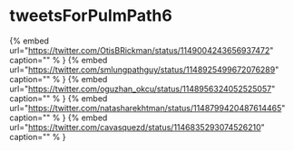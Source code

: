 # tweetsForPulmPath6

{% embed url="https://twitter.com/OtisBRickman/status/1149004243656937472"  caption="" % }
{% embed url="https://twitter.com/smlungpathguy/status/1148925499672076289"  caption="" % }
{% embed url="https://twitter.com/oguzhan_okcu/status/1148956324052525057"  caption="" % }
{% embed url="https://twitter.com/natasharekhtman/status/1148799420487614465"  caption="" % }
{% embed url="https://twitter.com/cavasquezd/status/1146835293074526210"  caption="" % }
